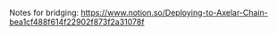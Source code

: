 Notes for bridging:
https://www.notion.so/Deploying-to-Axelar-Chain-bea1cf488f614f22902f873f2a31078f
